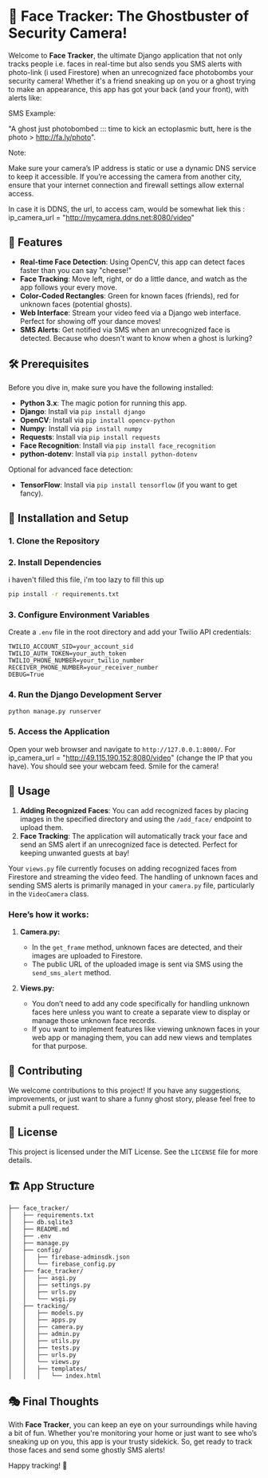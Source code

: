 # 👻 Face Tracker: The Ghostbuster of Security Camera!

Welcome to **Face Tracker**, the ultimate Django application that not only tracks people i.e. faces in real-time but also sends you SMS alerts with photo-link (i used Firestore) when an unrecognized face photobombs your security camera! Whether it's a friend sneaking up on you or a ghost trying to make an appearance, this app has got your back (and your front), with alerts like: 

SMS Example: 

"A ghost just photobombed ::: time to kick an ectoplasmic butt, here is the photo > http://fa.ly/photo". 

Note: 

Make sure your camera’s IP address is static or use a dynamic DNS service to keep it accessible. If you’re accessing the camera from another city, ensure that your internet connection and firewall settings allow external access.

In case it is DDNS, the url, to access cam, would be somewhat liek this : ip_camera_url = "http://mycamera.ddns.net:8080/video"

## 🎉 Features
- **Real-time Face Detection**: Using OpenCV, this app can detect faces faster than you can say "cheese!"
- **Face Tracking**: Move left, right, or do a little dance, and watch as the app follows your every move.
- **Color-Coded Rectangles**: Green for known faces (friends), red for unknown faces (potential ghosts).
- **Web Interface**: Stream your video feed via a Django web interface. Perfect for showing off your dance moves!
- **SMS Alerts**: Get notified via SMS when an unrecognized face is detected. Because who doesn't want to know when a ghost is lurking?

## 🛠️ Prerequisites
Before you dive in, make sure you have the following installed:
- **Python 3.x**: The magic potion for running this app.
- **Django**: Install via `pip install django`
- **OpenCV**: Install via `pip install opencv-python`
- **Numpy**: Install via `pip install numpy`
- **Requests**: Install via `pip install requests`
- **Face Recognition**: Install via `pip install face_recognition`
- **python-dotenv**: Install via `pip install python-dotenv`

Optional for advanced face detection:
- **TensorFlow**: Install via `pip install tensorflow` (if you want to get fancy).

## 🚀 Installation and Setup

### 1. Clone the Repository

### 2. Install Dependencies

i haven't filled this file, i'm too lazy to fill this up

```bash
pip install -r requirements.txt

```

### 3. Configure Environment Variables
Create a `.env` file in the root directory and add your Twilio API credentials:
```
TWILIO_ACCOUNT_SID=your_account_sid
TWILIO_AUTH_TOKEN=your_auth_token
TWILIO_PHONE_NUMBER=your_twilio_number
RECEIVER_PHONE_NUMBER=your_receiver_number
DEBUG=True
```

### 4. Run the Django Development Server
```bash
python manage.py runserver
```

### 5. Access the Application
Open your web browser and navigate to `http://127.0.0.1:8000/`. For ip_camera_url = "http://49.115.190.152:8080/video" (change the IP that you have). You should see your webcam feed. Smile for the camera!

## 📸 Usage

1. **Adding Recognized Faces**: You can add recognized faces by placing images in the specified directory and using the `/add_face/` endpoint to upload them.
2. **Face Tracking**: The application will automatically track your face and send an SMS alert if an unrecognized face is detected. Perfect for keeping unwanted guests at bay!

Your `views.py` file currently focuses on adding recognized faces from Firestore and streaming the video feed. The handling of unknown faces and sending SMS alerts is primarily managed in your `camera.py` file, particularly in the `VideoCamera` class.

### Here’s how it works:

1. **Camera.py:**
   - In the `get_frame` method, unknown faces are detected, and their images are uploaded to Firestore.
   - The public URL of the uploaded image is sent via SMS using the `send_sms_alert` method.

2. **Views.py:**
   - You don’t need to add any code specifically for handling unknown faces here unless you want to create a separate view to display or manage those unknown face records.
   - If you want to implement features like viewing unknown faces in your web app or managing them, you can add new views and templates for that purpose.

## 🤝 Contributing
We welcome contributions to this project! If you have any suggestions, improvements, or just want to share a funny ghost story, please feel free to submit a pull request.

## 📜 License
This project is licensed under the MIT License. See the `LICENSE` file for more details.

## 🏗️ App Structure
```
├── face_tracker/
│   ├── requirements.txt
│   ├── db.sqlite3
│   ├── README.md
│   ├── .env
│   ├── manage.py
│   ├── config/
│   │   ├── firebase-adminsdk.json
│   │   └── firebase_config.py
│   ├── face_tracker/
│   │   ├── asgi.py
│   │   ├── settings.py
│   │   ├── urls.py
│   │   └── wsgi.py
│   ├── tracking/
│   │   ├── models.py
│   │   ├── apps.py
│   │   ├── camera.py
│   │   ├── admin.py
│   │   ├── utils.py
│   │   ├── tests.py
│   │   ├── urls.py
│   │   └── views.py
│   │   ├── templates/
│   │   │   └── index.html
```

## 🎭 Final Thoughts
With **Face Tracker**, you can keep an eye on your surroundings while having a bit of fun. Whether you're monitoring your home or just want to see who’s sneaking up on you, this app is your trusty sidekick. So, get ready to track those faces and send some ghostly SMS alerts!

Happy tracking! 👻
